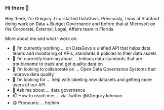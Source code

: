### Hi there 👋

Hey there, I'm Gregory. I co-started DataGovs. Previously, I was at Stanford doing work on Data + Budget Governance
and before that at Microsoft on the Corporate, External, Legal, Affairs team in Florida.

More about me and what I work on:

- 🔭 I’m currently working ... on DataGovs a unified API that helps data teams add monitoring of APIs, standards & policies to their data assets 
- 🌱 I’m currently learning about ... tedious data standards that are troublesome to track and get quality data on
- 👯 I’m looking to collaborate on ... Open Data Governance Systems that improve data quality 
- 🤔 I’m looking for ... help with labeling new datasets and getting more users of our API
- 💬 Ask me about ... data governance
- 📫 How to reach me: ... via Twitter @iGregoryJohnson
- 😄 Pronouns: ... he/him
